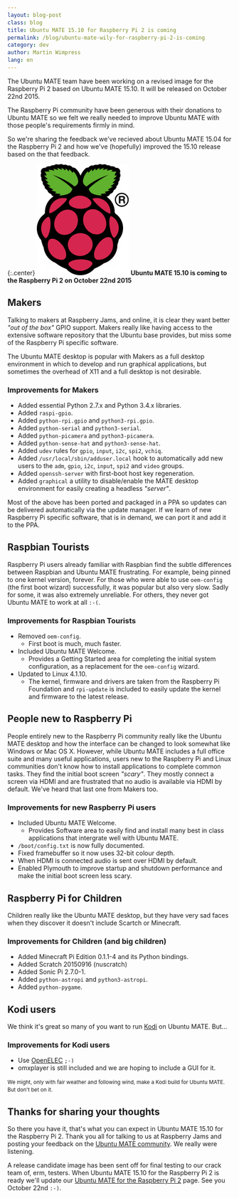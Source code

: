 ```yaml
---
layout: blog-post
class: blog
title: Ubuntu MATE 15.10 for Raspberry Pi 2 is coming
permalink: /blog/ubuntu-mate-wily-for-raspberry-pi-2-is-coming
category: dev
author: Martin Wimpress
lang: en
---
```


The Ubuntu MATE team have been working on a revised image for the
Raspberry Pi 2 based on Ubuntu MATE 15.10. It will be released on
October 22nd 2015.

The Raspberry Pi community have been generous with their donations to
Ubuntu MATE so we felt we really needed to improve Ubuntu MATE with
those people's requirements firmly in mind.

So we're sharing the feedback we've recieved about Ubuntu MATE 15.04
for the Raspberry Pi 2 and how we've (hopefully) improved the 15.10
release based on the that feedback.

{:.center}
![Raspberry Pi logo](/images/blog/Logos/raspberry-pi.png)
**Ubuntu MATE 15.10 is coming to the Raspberry Pi 2 on October 22nd 2015**

## Makers

Talking to makers at Raspberry Jams, and online, it is clear they want
better *"out of the box"* GPIO support. Makers really like having access
to the extensive software repository that the Ubuntu base provides, but
miss some of the Raspberry Pi specific software.

The Ubuntu MATE desktop is popular with Makers as a full desktop
environment in which to develop and run graphical applications, but
sometimes the overhead of X11 and a full desktop is not desirable.

### Improvements for Makers

  * Added essential Python 2.7.x and Python 3.4.x libraries.
  * Added `raspi-gpio`.
  * Added `python-rpi.gpio` and `python3-rpi.gpio`.
  * Added `python-serial` and `python3-serial`.
  * Added `python-picamera` and `python3-picamera`.
  * Added `python-sense-hat` and `python3-sense-hat`.
  * Added `udev` rules for `gpio`, `input`, `i2c`, `spi2`, `vchiq`.
  * Added `/usr/local/sbin/adduser.local` hook to automatically add new users to the `adm`, `gpio`, `i2c`, `input`, `spi2` and `video` groups.
  * Added `openssh-server` with first-boot host key regeneration.
  * Added `graphical` a utility to disable/enable the MATE desktop environment for easily creating a headless *"server"*.

Most of the above has been ported and packaged in a PPA so updates can
be delivered automatically via the update manager. If we learn of new
Raspberry Pi specific software, that is in demand, we can port it and
add it to the PPA.

## Raspbian Tourists

Raspberry Pi users already familiar with Raspbian find the subtle
differences between Raspbian and Ubuntu MATE frustrating. For example,
being pinned to one kernel version, forever. For those who were able to
use `oem-config` (the first boot wizard) successfully, it was popular
but also very slow. Sadly for some, it was also extremely unreliable.
For others, they never got Ubuntu MATE to work at all `:-(`.

### Improvements for Raspbian Tourists

  * Removed `oem-config`.
    * First boot is much, much faster.
  * Included Ubuntu MATE Welcome.
    * Provides a Getting Started area for completing the initial system configuration, as a replacement for the `oem-config` wizard.
  * Updated to Linux 4.1.10.
    * The kernel, firmware and drivers are taken from the Raspberry Pi Foundation and `rpi-update` is included to easily update the kernel and firmware to the latest release.

## People new to Raspberry Pi

People entirely new to the Raspberry Pi community really like the
Ubuntu MATE desktop and how the interface can be changed to look
somewhat like Windows or Mac OS X. However, while Ubuntu MATE includes
a full office suite and many useful applications, users new to the
Raspberry Pi and Linux communities don't know how to install
applications to complete common tasks. They find the initial boot
screen *"scary"*. They mostly connect a screen via HDMI and are
frustrated that no audio is available via HDMI by default. We've heard
that last one from Makers too.

### Improvements for new Raspberry Pi users

  * Included Ubuntu MATE Welcome.
    * Provides Software area to easily find and install many best in class applications that intergrate well with Ubuntu MATE.
  * `/boot/config.txt` is now fully documented.
  * Fixed framebuffer so it now uses 32-bit colour depth.
  * When HDMI is connected audio is sent over HDMI by default.
  * Enabled Plymouth to improve startup and shutdown performance and make the initial boot screen less scary.

## Raspberry Pi for Children

Children really like the Ubuntu MATE desktop, but they have very sad
faces when they discover it doesn't include Scartch or Minecraft.

### Improvements for Children (and big children)

  * Added Minecraft Pi Edition 0.1.1-4 and its Python bindings.
  * Added Scratch 20150916 (nuscratch)
  * Added Sonic Pi 2.7.0-1.
  * Added `python-astropi` and `python3-astropi`.
  * Added `python-pygame`.

## Kodi users

We think it's great so many of you want to run [Kodi](http://kodi.tv/)
on Ubuntu MATE. But...

### Improvements for Kodi users

  * Use [OpenELEC](http://openelec.tv/) `;-)`
  * omxplayer is still included and we are hoping to include a GUI for it.

<small>We might, only with fair weather and following wind, make a Kodi build for Ubuntu MATE. But don't bet on it.</small>

## Thanks for sharing your thoughts

So there you have it, that's what you can expect in Ubuntu MATE 15.10
for the Raspberry Pi 2. Thank you all for talking to us at Raspberry
Jams and posting your feedback on the [Ubuntu MATE
community](https://ubuntu-mate.community). We really were listening.

A release candidate image has been sent off for final testing to our
crack team of, erm, testers. When Ubuntu MATE 15.10 for the Raspberry
Pi 2 is ready we'll update our [Ubuntu MATE for the Raspberry Pi
2](/raspberry-pi/) page. See you October 22nd `:-)`.
